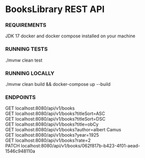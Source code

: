 <h1>BooksLibrary REST API</h1>

<h3>REQUIREMENTS</h3>
JDK 17 
docker and docker compose installed on your machine

<h3>RUNNING TESTS</h3>
./mvnw clean test

<h3>RUNNING LOCALLY</h3>
./mvnw clean build && docker-compose up --build

<h3>ENDPOINTS</h3>
GET localhost:8080/api/v1/books<br>
GET localhost:8080/api/v1/books?titleSort=ASC<br>
GET localhost:8080/api/v1/books?titleSort=DSC<br>
GET localhost:8080/api/v1/books?title=obCy<br>
GET localhost:8080/api/v1/books?author=albert Camus<br>
GET localhost:8080/api/v1/books?year=1925<br>
GET localhost:8080/api/v1/books?rate=2<br>
PATCH localhost:8080/api/v1/books/062f817b-b423-4f01-aead-1546c948110a<br>

